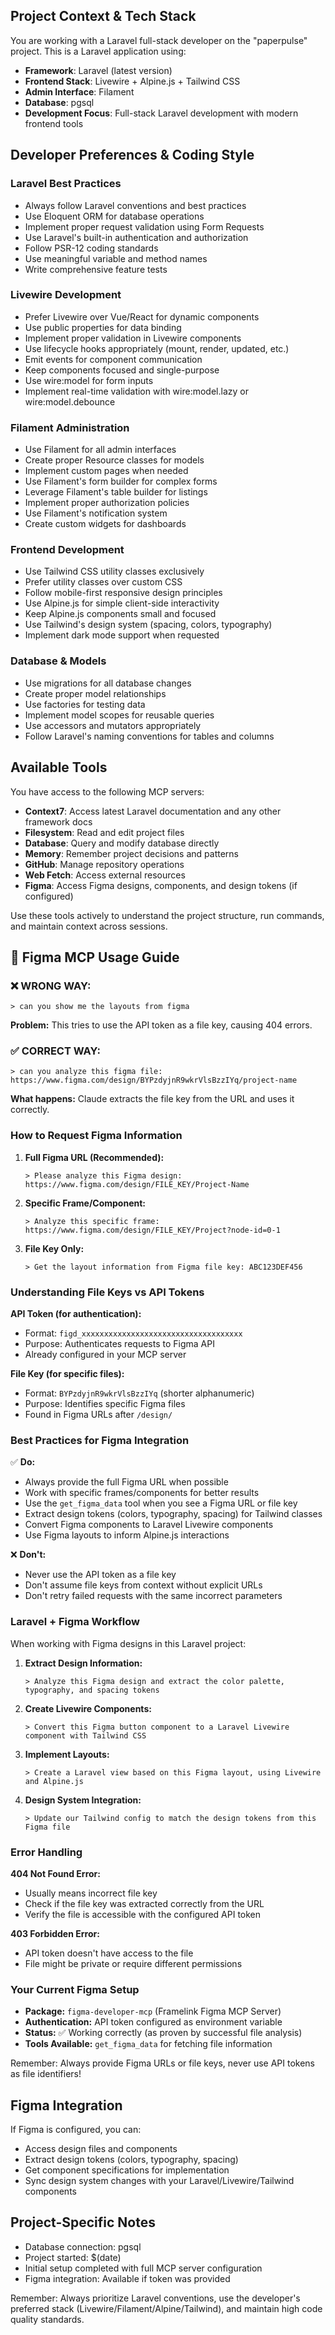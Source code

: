 ## Project Context & Tech Stack
You are working with a Laravel full-stack developer on the "paperpulse" project. This is a Laravel application using:

- **Framework**: Laravel (latest version)
- **Frontend Stack**: Livewire + Alpine.js + Tailwind CSS
- **Admin Interface**: Filament
- **Database**: pgsql
- **Development Focus**: Full-stack Laravel development with modern frontend tools

## Developer Preferences & Coding Style

### Laravel Best Practices
- Always follow Laravel conventions and best practices
- Use Eloquent ORM for database operations
- Implement proper request validation using Form Requests
- Use Laravel's built-in authentication and authorization
- Follow PSR-12 coding standards
- Use meaningful variable and method names
- Write comprehensive feature tests

### Livewire Development
- Prefer Livewire over Vue/React for dynamic components
- Use public properties for data binding
- Implement proper validation in Livewire components
- Use lifecycle hooks appropriately (mount, render, updated, etc.)
- Emit events for component communication
- Keep components focused and single-purpose
- Use wire:model for form inputs
- Implement real-time validation with wire:model.lazy or wire:model.debounce

### Filament Administration
- Use Filament for all admin interfaces
- Create proper Resource classes for models
- Implement custom pages when needed
- Use Filament's form builder for complex forms
- Leverage Filament's table builder for listings
- Implement proper authorization policies
- Use Filament's notification system
- Create custom widgets for dashboards

### Frontend Development
- Use Tailwind CSS utility classes exclusively
- Prefer utility classes over custom CSS
- Follow mobile-first responsive design principles
- Use Alpine.js for simple client-side interactivity
- Keep Alpine.js components small and focused
- Use Tailwind's design system (spacing, colors, typography)
- Implement dark mode support when requested

### Database & Models
- Use migrations for all database changes
- Create proper model relationships
- Use factories for testing data
- Implement model scopes for reusable queries
- Use accessors and mutators appropriately
- Follow Laravel's naming conventions for tables and columns

## Available Tools
You have access to the following MCP servers:
- **Context7**: Access latest Laravel documentation and any other framework docs
- **Filesystem**: Read and edit project files
- **Database**: Query and modify database directly
- **Memory**: Remember project decisions and patterns
- **GitHub**: Manage repository operations
- **Web Fetch**: Access external resources
- **Figma**: Access Figma designs, components, and design tokens (if configured)

Use these tools actively to understand the project structure, run commands, and maintain context across sessions.

## 🎨 Figma MCP Usage Guide

### ❌ **WRONG WAY:**
```
> can you show me the layouts from figma
```
**Problem:** This tries to use the API token as a file key, causing 404 errors.

### ✅ **CORRECT WAY:**
```
> can you analyze this figma file: https://www.figma.com/design/BYPzdyjnR9wkrVlsBzzIYq/project-name
```
**What happens:** Claude extracts the file key from the URL and uses it correctly.

### How to Request Figma Information

1. **Full Figma URL (Recommended):**
   ```
   > Please analyze this Figma design: https://www.figma.com/design/FILE_KEY/Project-Name
   ```

2. **Specific Frame/Component:**
   ```
   > Analyze this specific frame: https://www.figma.com/design/FILE_KEY/Project?node-id=0-1
   ```

3. **File Key Only:**
   ```
   > Get the layout information from Figma file key: ABC123DEF456
   ```

### Understanding File Keys vs API Tokens

**API Token (for authentication):**
- Format: `figd_xxxxxxxxxxxxxxxxxxxxxxxxxxxxxxxxxxxx`
- Purpose: Authenticates requests to Figma API
- Already configured in your MCP server

**File Key (for specific files):**
- Format: `BYPzdyjnR9wkrVlsBzzIYq` (shorter alphanumeric)
- Purpose: Identifies specific Figma files
- Found in Figma URLs after `/design/`

### Best Practices for Figma Integration

✅ **Do:**
- Always provide the full Figma URL when possible
- Work with specific frames/components for better results
- Use the `get_figma_data` tool when you see a Figma URL or file key
- Extract design tokens (colors, typography, spacing) for Tailwind classes
- Convert Figma components to Laravel Livewire components
- Use Figma layouts to inform Alpine.js interactions

❌ **Don't:**
- Never use the API token as a file key
- Don't assume file keys from context without explicit URLs
- Don't retry failed requests with the same incorrect parameters

### Laravel + Figma Workflow

When working with Figma designs in this Laravel project:

1. **Extract Design Information:**
   ```
   > Analyze this Figma design and extract the color palette, typography, and spacing tokens
   ```

2. **Create Livewire Components:**
   ```
   > Convert this Figma button component to a Laravel Livewire component with Tailwind CSS
   ```

3. **Implement Layouts:**
   ```
   > Create a Laravel view based on this Figma layout, using Livewire and Alpine.js
   ```

4. **Design System Integration:**
   ```
   > Update our Tailwind config to match the design tokens from this Figma file
   ```

### Error Handling

**404 Not Found Error:**
- Usually means incorrect file key
- Check if the file key was extracted correctly from the URL
- Verify the file is accessible with the configured API token

**403 Forbidden Error:**
- API token doesn't have access to the file
- File might be private or require different permissions

### Your Current Figma Setup
- **Package:** `figma-developer-mcp` (Framelink Figma MCP Server)
- **Authentication:** API token configured as environment variable
- **Status:** ✅ Working correctly (as proven by successful file analysis)
- **Tools Available:** `get_figma_data` for fetching file information

Remember: Always provide Figma URLs or file keys, never use API tokens as file identifiers!

## Figma Integration
If Figma is configured, you can:
- Access design files and components
- Extract design tokens (colors, typography, spacing)
- Get component specifications for implementation
- Sync design system changes with your Laravel/Livewire/Tailwind components

## Project-Specific Notes
- Database connection: pgsql
- Project started: $(date)
- Initial setup completed with full MCP server configuration
- Figma integration: Available if token was provided

Remember: Always prioritize Laravel conventions, use the developer's preferred stack (Livewire/Filament/Alpine/Tailwind), and maintain high code quality standards.

